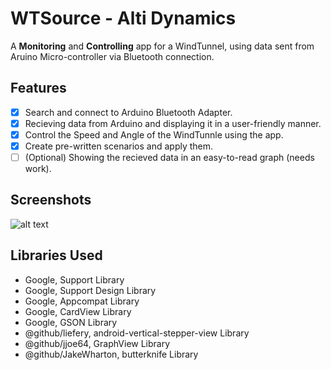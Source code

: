 # WTSource - Alti Dynamics
A **Monitoring** and **Controlling** app for a WindTunnel, using data sent from Aruino Micro-controller via Bluetooth connection.

## Features

- [x] Search and connect to Arduino Bluetooth Adapter.
- [x] Recieving data from Arduino and displaying it in a user-friendly manner.
- [x] Control the Speed and Angle of the WindTunnle using the app.
- [x] Create pre-written scenarios and apply them.
- [ ] \(Optional) Showing the recieved data in an easy-to-read graph (needs work).

## Screenshots

![alt text](https://raw.githubusercontent.com/username/projectname/branch/path/to/img.png)

## Libraries Used

- Google, Support Library
- Google, Support Design Library
- Google, Appcompat Library
- Google, CardView Library
- Google, GSON Library
- @github/liefery, android-vertical-stepper-view Library
- @github/jjoe64, GraphView Library
- @github/JakeWharton, butterknife Library
